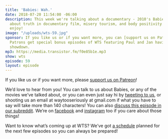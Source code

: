 ```yaml
---
title: 'Babies: Wah.'
date: 2018-07-20 11:54:00 -06:00
description: This week we're talking about a documentary - 2010's Babies. We talk
  about truth in documentary film, misery tourism, and body positivity. We hope you
  enjoy!
image: "/uploads/wts-59.jpg"
sponsor: If you like us or if you want more, you can [support us on Patreon](https://www.patreon.com/clockworkscast)!
  Patrons get special bonus episodes of WTS featuring Paul and Jan having a trivia
  showdown.
mp3: https://media.transistor.fm/f0e85b1e.mp3
show: wts
episode: 59
layout: episode
---
```


If you like us or if you want more, please [support us on Patreon](https://www.patreon.com/clockworkscast)!

We’d love to hear from you! You can talk to us about Babies, or any of the movies we’ve talked about, or you can even just say hi by [tweeting to us](http://www.twitter.com/wtscast), or shooting us an email at waytooseriously at gmail.com if what you have to say will take more than 140 characters! You can also [discuss this episode in our subreddit](https://www.reddit.com/r/Goodstuff_fm/). We’re on [facebook](http://facebook.com/clockworkscast) and [instagram](https://www.instagram.com/clockworkscast) too if you care about those things!

Want to know what’s coming up at WTS? We’ve got [a schedule](https://docs.google.com/document/d/1f6fvTgbzQOCUD_potL6mWClmSC3D2cOBgKz36OwSC68) planned for the next few episodes so you can always be prepared!
